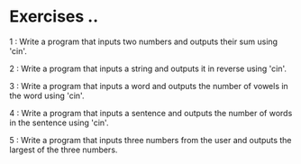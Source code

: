 # Exercises ..

1 : Write a program that inputs two numbers and outputs their sum using 'cin'.

2 : Write a program that inputs a string and outputs it in reverse using 'cin'.

3 : Write a program that inputs a word and outputs the number of vowels in the word using 'cin'.

4 : Write a program that inputs a sentence and outputs the number of words in the sentence using 'cin'.

5 : Write a program that inputs three numbers from the user and outputs the largest of the three numbers.
